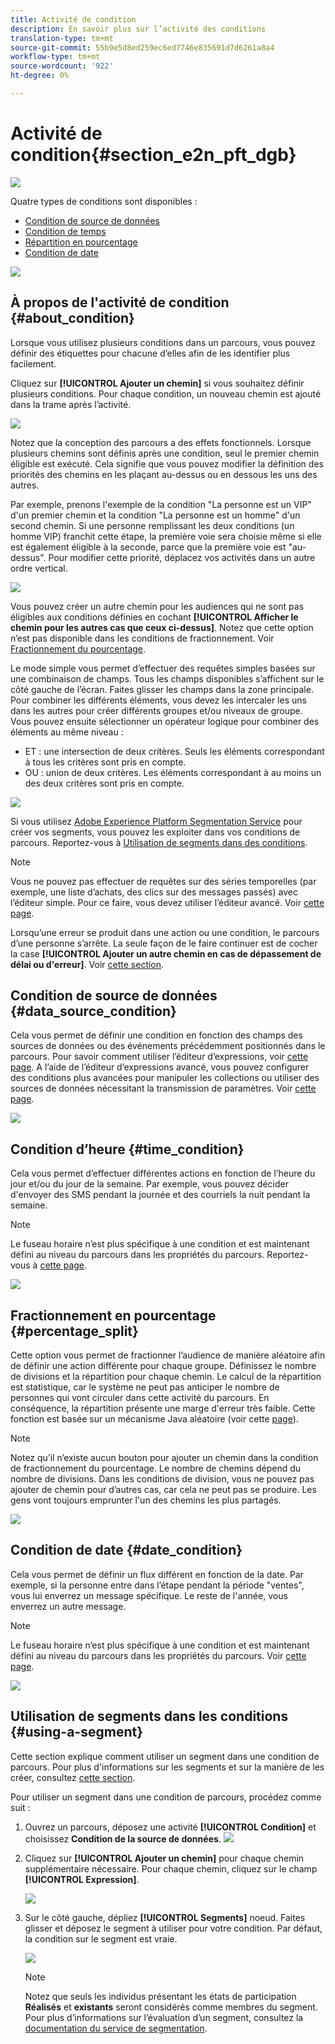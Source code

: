 ```yaml
---
title: Activité de condition
description: En savoir plus sur l’activité des conditions
translation-type: tm+mt
source-git-commit: 55b9e5d8ed259ec6ed7746e835691d7d6261a8a4
workflow-type: tm+mt
source-wordcount: '922'
ht-degree: 0%

---
```


# Activité de condition{#section_e2n_pft_dgb}

![](../assets/do-not-localize/badge.png)

Quatre types de conditions sont disponibles :

* [Condition de source de données](#data_source_condition)
* [Condition de temps](#time_condition)
* [Répartition en pourcentage](#percentage_split)
* [Condition de date](#date_condition)

![](../assets/journey49.png)

## À propos de l&#39;activité de condition {#about_condition}

Lorsque vous utilisez plusieurs conditions dans un parcours, vous pouvez définir des étiquettes pour chacune d’elles afin de les identifier plus facilement.

Cliquez sur **[!UICONTROL Ajouter un chemin]** si vous souhaitez définir plusieurs conditions. Pour chaque condition, un nouveau chemin est ajouté dans la trame après l’activité.

![](../assets/journey47.png)

Notez que la conception des parcours a des effets fonctionnels. Lorsque plusieurs chemins sont définis après une condition, seul le premier chemin éligible est exécuté. Cela signifie que vous pouvez modifier la définition des priorités des chemins en les plaçant au-dessus ou en dessous les uns des autres.

Par exemple, prenons l&#39;exemple de la condition &quot;La personne est un VIP&quot; d&#39;un premier chemin et la condition &quot;La personne est un homme&quot; d&#39;un second chemin. Si une personne remplissant les deux conditions (un homme VIP) franchit cette étape, la première voie sera choisie même si elle est également éligible à la seconde, parce que la première voie est &quot;au-dessus&quot;. Pour modifier cette priorité, déplacez vos activités dans un autre ordre vertical.

![](../assets/journey48.png)

Vous pouvez créer un autre chemin pour les audiences qui ne sont pas éligibles aux conditions définies en cochant **[!UICONTROL Afficher le chemin pour les autres cas que ceux ci-dessus]**. Notez que cette option n’est pas disponible dans les conditions de fractionnement. Voir [Fractionnement du pourcentage](#percentage_split).

Le mode simple vous permet d’effectuer des requêtes simples basées sur une combinaison de champs. Tous les champs disponibles s’affichent sur le côté gauche de l’écran. Faites glisser les champs dans la zone principale. Pour combiner les différents éléments, vous devez les intercaler les uns dans les autres pour créer différents groupes et/ou niveaux de groupe. Vous pouvez ensuite sélectionner un opérateur logique pour combiner des éléments au même niveau :

* ET : une intersection de deux critères. Seuls les éléments correspondant à tous les critères sont pris en compte.
* OU : union de deux critères. Les éléments correspondant à au moins un des deux critères sont pris en compte.

![](../assets/journey64.png)

Si vous utilisez [Adobe Experience Platform Segmentation Service](https://experienceleague.adobe.com/docs/experience-platform/segmentation/home.html) pour créer vos segments, vous pouvez les exploiter dans vos conditions de parcours. Reportez-vous à [Utilisation de segments dans des conditions](../building-journeys/condition-activity.md#using-a-segment).


>[!NOTE]
>
>Vous ne pouvez pas effectuer de requêtes sur des séries temporelles (par exemple, une liste d’achats, des clics sur des messages passés) avec l’éditeur simple. Pour ce faire, vous devez utiliser l’éditeur avancé. Voir [cette page](https://experienceleague.adobe.com/docs/journeys/using/building-advanced-conditions-journeys/expressionadvanced.html).

Lorsqu’une erreur se produit dans une action ou une condition, le parcours d’une personne s’arrête. La seule façon de le faire continuer est de cocher la case **[!UICONTROL Ajouter un autre chemin en cas de dépassement de délai ou d&#39;erreur]**. Voir [cette section](../building-journeys/using-the-journey-designer.md#paths).

## Condition de source de données {#data_source_condition}

Cela vous permet de définir une condition en fonction des champs des sources de données ou des événements précédemment positionnés dans le parcours. Pour savoir comment utiliser l’éditeur d’expressions, voir [cette page](https://experienceleague.adobe.com/docs/journeys/using/building-advanced-conditions-journeys/expressionadvanced.html). A l’aide de l’éditeur d’expressions avancé, vous pouvez configurer des conditions plus avancées pour manipuler les collections ou utiliser des sources de données nécessitant la transmission de paramètres. Voir [cette page](../datasource/external-data-sources.md).

![](../assets/journey50.png)

## Condition d’heure {#time_condition}

Cela vous permet d’effectuer différentes actions en fonction de l’heure du jour et/ou du jour de la semaine. Par exemple, vous pouvez décider d&#39;envoyer des SMS pendant la journée et des courriels la nuit pendant la semaine.

>[!NOTE]
>
>Le fuseau horaire n’est plus spécifique à une condition et est maintenant défini au niveau du parcours dans les propriétés du parcours. Reportez-vous à [cette page](../building-journeys/timezone-management.md).

![](../assets/journey51.png)

## Fractionnement en pourcentage {#percentage_split}

Cette option vous permet de fractionner l’audience de manière aléatoire afin de définir une action différente pour chaque groupe. Définissez le nombre de divisions et la répartition pour chaque chemin. Le calcul de la répartition est statistique, car le système ne peut pas anticiper le nombre de personnes qui vont circuler dans cette activité du parcours. En conséquence, la répartition présente une marge d&#39;erreur très faible. Cette fonction est basée sur un mécanisme Java aléatoire (voir cette [page](https://docs.oracle.com/javase/7/docs/api/java/util/Random.html)).

>[!NOTE]
>
>Notez qu’il n’existe aucun bouton pour ajouter un chemin dans la condition de fractionnement du pourcentage. Le nombre de chemins dépend du nombre de divisions. Dans les conditions de division, vous ne pouvez pas ajouter de chemin pour d’autres cas, car cela ne peut pas se produire. Les gens vont toujours emprunter l&#39;un des chemins les plus partagés.

![](../assets/journey52.png)

## Condition de date {#date_condition}

Cela vous permet de définir un flux différent en fonction de la date. Par exemple, si la personne entre dans l’étape pendant la période &quot;ventes&quot;, vous lui enverrez un message spécifique. Le reste de l&#39;année, vous enverrez un autre message.

>[!NOTE]
>
>Le fuseau horaire n’est plus spécifique à une condition et est maintenant défini au niveau du parcours dans les propriétés du parcours. Voir [cette page](../building-journeys/timezone-management.md).

![](../assets/journey53.png)

## Utilisation de segments dans les conditions {#using-a-segment}

Cette section explique comment utiliser un segment dans une condition de parcours. Pour plus d&#39;informations sur les segments et sur la manière de les créer, consultez [cette section](../segment/about-segments.md).

Pour utiliser un segment dans une condition de parcours, procédez comme suit :

1. Ouvrez un parcours, déposez une activité **[!UICONTROL Condition]** et choisissez **Condition de la source de données**.
   ![](../assets/journey47.png)

1. Cliquez sur **[!UICONTROL Ajouter un chemin]** pour chaque chemin supplémentaire nécessaire. Pour chaque chemin, cliquez sur le champ **[!UICONTROL Expression]**.

   ![](../assets/segment3.png)

1. Sur le côté gauche, dépliez **[!UICONTROL Segments]** noeud. Faites glisser et déposez le segment à utiliser pour votre condition. Par défaut, la condition sur le segment est vraie.

   ![](../assets/segment4.png)

   >[!NOTE]
   >
   >Notez que seuls les individus présentant les états de participation **Réalisés** et **existants** seront considérés comme membres du segment. Pour plus d’informations sur l’évaluation d’un segment, consultez la [documentation du service de segmentation](https://experienceleague.adobe.com/docs/experience-platform/segmentation/tutorials/evaluate-a-segment.html?lang=en#interpret-segment-results).
